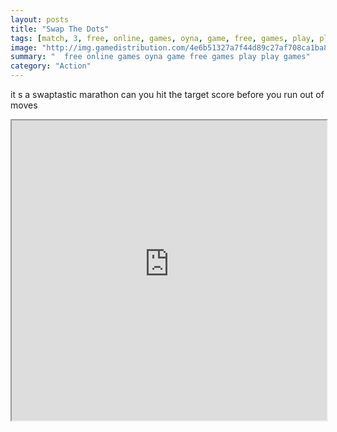 ```yaml
---
layout: posts
title: "Swap The Dots"
tags: [match, 3, free, online, games, oyna, game, free, games, play, play, games]
image: "http://img.gamedistribution.com/4e6b51327a7f44d89c27af708ca1ba8d.jpg"
summary: "  free online games oyna game free games play play games"
category: "Action"
---
```


it s a swaptastic marathon can you hit the target score before you run out of moves

<iframe width="100%" height="480px;" src="http://flash.gamedistribution.com?game=4e6b51327a7f44d89c27af708ca1ba8d"></iframe>